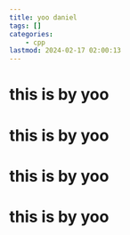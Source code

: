 ```yaml
---
title: yoo daniel
tags: []
categories:
    - cpp
lastmod: 2024-02-17 02:00:13
---
```


# this is by yoo 
# this is by yoo 
# this is by yoo 
# this is by yoo 


